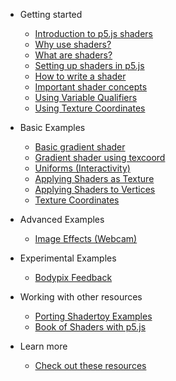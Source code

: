 * Getting started
    * [Introduction to p5.js shaders](/)
    * [Why use shaders?](./docs/why-use-shaders.md)
    * [What are shaders?](./docs/what-are-shaders.md)
    * [Setting up shaders in p5.js](./docs/setting-up-shaders-in-p5.md)
    * [How to write a shader](./docs/how-to-write-a-shader.md)
    * [Important shader concepts](./docs/important-concepts.md)
    * [Using Variable Qualifiers](./docs/using-variable-qualifiers.md)
    * [Using Texture Coordinates](./docs/using-texture-coordinates.md)

* Basic Examples
   * [Basic gradient shader](./docs/examples/basic_gradient.md)
   * [Gradient shader using texcoord](./docs/examples/basic_gradient_texcoord.md)
   * [Uniforms (Interactivity)](./docs/examples/interactivity.md)
   * [Applying Shaders as Texture](./docs/examples/shaders_to_shapes.md)
   * [Applying Shaders to Vertices](./docs/examples/shaders_to_vertices.md)
   * [Texture Coordinates](./docs/examples/texture_coordinates.md)  
   
* Advanced Examples
   * [Image Effects (Webcam)](./docs/examples/image_effects.md)
   
* Experimental Examples
   * [Bodypix Feedback](./docs/examples/bodypix.md)
      
* Working with other resources
   * [Porting Shadertoy Examples](./docs/examples/shadertoy.md)
   * [Book of Shaders with p5.js](./docs/examples/bookofshaders.md)

* Learn more
   * [Check out these resources](./docs/continue-learning.md)
